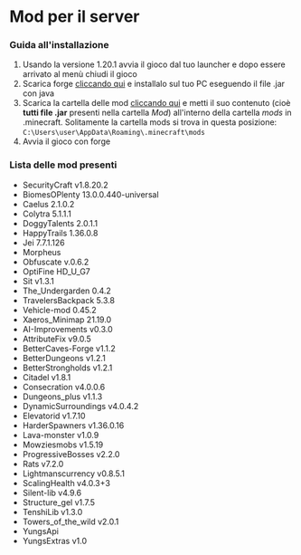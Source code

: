 # Mod per il server
### Guida all'installazione
1. Usando la versione 1.20.1 avvia il gioco dal tuo launcher e dopo essere arrivato al menù chiudi il gioco
2. Scarica forge [cliccando qui](https://github.com/IlBuonTommy/mod_server/raw/master/forge-1.16.4-35.1.37-installer.jar) e installalo sul tuo PC eseguendo il file .jar con java
3. Scarica la cartella delle mod [cliccando qui](https://github.com/IlBuonTommy/mod_server/archive/refs/tags/v1.3.zip) e metti il suo contenuto (cioè **tutti file .jar** presenti nella cartella *Mod*) all'interno della cartella *mods* in .minecraft. Solitamente la cartella mods si trova in questa posizione: `C:\Users\user\AppData\Roaming\.minecraft\mods`
4. Avvia il gioco con forge
### Lista delle mod presenti
* SecurityCraft v1.8.20.2
* BiomesOPlenty 13.0.0.440-universal
* Caelus 2.1.0.2
* Colytra 5.1.1.1
* DoggyTalents 2.0.1.1
* HappyTrails 1.36.0.8
* Jei 7.7.1.126
* Morpheus
* Obfuscate v.0.6.2
* OptiFine HD_U_G7
* Sit v1.3.1
* The_Undergarden 0.4.2
* TravelersBackpack 5.3.8
* Vehicle-mod 0.45.2
* Xaeros_Minimap 21.19.0
* AI-Improvements v0.3.0
* AttributeFix v9.0.5
* BetterCaves-Forge v1.1.2
* BetterDungeons v1.2.1
* BetterStrongholds v1.2.1
* Citadel v1.8.1
* Consecration v4.0.0.6
* Dungeons_plus v1.1.3
* DynamicSurroundings v4.0.4.2
* Elevatorid v1.7.10
* HarderSpawners v1.36.0.16
* Lava-monster v1.0.9
* Mowziesmobs v1.5.19
* ProgressiveBosses v2.2.0
* Rats v7.2.0
* Lightmanscurrency v0.8.5.1
* ScalingHealth v4.0.3+3
* Silent-lib v4.9.6
* Structure_gel v1.7.5
* TenshiLib v1.3.0
* Towers_of_the_wild v2.0.1
* YungsApi
* YungsExtras v1.0
